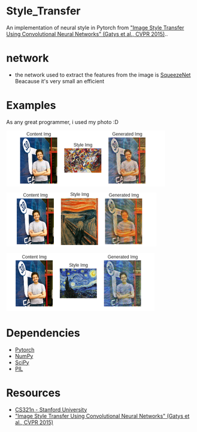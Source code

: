 # Style_Transfer

An implementation of neural style in Pytorch from ["Image Style Transfer Using Convolutional Neural Networks" (Gatys et al., CVPR 2015)](http://www.cv-foundation.org/openaccess/content_cvpr_2016/papers/Gatys_Image_Style_Transfer_CVPR_2016_paper.pdf)..

# network 

- the network used to extract the features from the image is [SqueezeNet](https://arxiv.org/abs/1602.07360) Beacause it's very small an efficient 

# Examples
As any great programmer, i used my photo :D

![Composition_VII](Examples/ME1.png)

![Scream](Examples/ME2.png)

![Starry_Night](Examples/ME3.png)

# Dependencies

* [Pytorch](https://pytorch.org/)
* [NumPy](https://github.com/numpy/numpy/blob/master/INSTALL.rst.txt)
* [SciPy](https://github.com/scipy/scipy/blob/master/INSTALL.rst.txt)
* [PIL](http://pillow.readthedocs.io/en/3.3.x/installation.html#installation)

# Resources
- [CS321n - Stanford University](http://cs231n.stanford.edu/2017/index.html) 
- ["Image Style Transfer Using Convolutional Neural Networks" (Gatys et al., CVPR 2015)](http://www.cv-foundation.org/openaccess/content_cvpr_2016/papers/Gatys_Image_Style_Transfer_CVPR_2016_paper.pdf)
